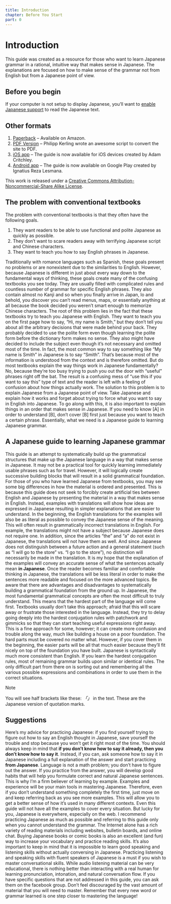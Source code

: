 ```yaml
---
title: Introduction
chapter: Before You Start
part: 0
---
```


# Introduction

This guide was created as a resource for those who want to learn Japanese grammar in a rational, intuitive way that makes sense in Japanese. The explanations are focused on how to make sense of the grammar not from English but from a Japanese point of view.

## Before you begin

If your computer is not setup to display Japanese, you’ll want to [enable Japanese support](https://guidetojapanese.org/learn/resources/setup) to read the Japanese text.

## Other formats

1. [Paperback](http://www.amazon.com/Guide-Japanese-Grammar-approach-learning/dp/1495238962) – Available on Amazon.
1. [PDF Version](http://www.guidetojapanese.org/grammar_guide.pdf) – Philipp Kerling wrote an awesome script to convert the site to PDF.
1. [iOS app](https://itunes.apple.com/app/id1366698942) – The guide is now available for iOS devices created by Adam Critchley.
1. [Android app](https://play.google.com/store/apps/details?id=com.alexisblaze.japanese_grammar) – The guide is now available on Google Play created by Ignatius Reza Lesmana.

This work is released under a [Creative Commons Attribution-Noncommercial-Share Alike License](http://creativecommons.org/licenses/by-nc-sa/3.0/us/).

## The problem with conventional textbooks

The problem with conventional textbooks is that they often have the following goals.

1. They want readers to be able to use functional and polite Japanese as quickly as possible.
1. They don’t want to scare readers away with terrifying Japanese script and Chinese characters.
1. They want to teach you how to say English phrases in Japanese.

Traditionally with romance languages such as Spanish, these goals present no problems or are nonexistent due to the similarities to English. However, because Japanese is different in just about every way down to the fundamental ways of thinking, these goals create many of the confusing textbooks you see today. They are usually filled with complicated rules and countless number of grammar for specific English phrases. They also contain almost no Kanji and so when you finally arrive in Japan, lo and behold, you discover you can’t read menus, maps, or essentially anything at all because the book decided you weren’t smart enough to memorize Chinese characters. The root of this problem lies in the fact that these textbooks try to teach you Japanese with English. They want to teach you on the first page how to say, “Hi, my name is Smith,” but they don’t tell you about all the arbitrary decisions that were made behind your back. They probably decided to use the polite form even though learning the polite form before the dictionary form makes no sense. They also might have decided to include the subject even though it’s not necessary and omitted most of the time. In fact, the most common way to say something like “My name is Smith” in Japanese is to say “Smith”. That’s because most of the information is understood from the context and is therefore omitted. But do most textbooks explain the way things work in Japanese fundamentally? No, because they’re too busy trying to push you out the door with “useful” phrases right off the bat. The result is a confusing mess of “use this if you want to say this” type of text and the reader is left with a feeling of confusion about how things actually work. The solution to this problem is to explain Japanese from a Japanese point of view. Take Japanese and explain how it works and forget about trying to force what you want to say in English into Japanese. To go along with this, it is also important to explain things in an order that makes sense in Japanese. If you need to know [A] in order to understand [B], don’t cover [B] first just because you want to teach a certain phrase. Essentially, what we need is a Japanese guide to learning Japanese grammar.

## A Japanese guide to learning Japanese grammar

This guide is an attempt to systematically build up the grammatical structures that make up the Japanese language in a way that makes sense in Japanese. It may not be a practical tool for quickly learning immediately usable phrases such as for travel. However, it will logically create successive building blocks that will result in a solid grammatical foundation. For those of you who have learned Japanese from textbooks, you may see some big differences in how the material is ordered and presented. This is because this guide does not seek to forcibly create artificial ties between English and Japanese by presenting the material in a way that makes sense in English. Instead, examples with translations will show how ideas are expressed in Japanese resulting in simpler explanations that are easier to understand. In the beginning, the English translations for the examples will also be as literal as possible to convey the Japanese sense of the meaning. This will often result in grammatically incorrect translations in English. For example, the translations might not have a subject because Japanese does not require one. In addition, since the articles “the” and “a” do not exist in Japanese, the translations will not have them as well. And since Japanese does not distinguish between a future action and a general statement (such as “I will go to the store” vs. “I go to the store”), no distinction will necessarily be made in the translation. It is my hope that the explanation of the examples will convey an accurate sense of what the sentences actually mean **in Japanese**. Once the reader becomes familiar and comfortable thinking in Japanese, the translations will be less literal in order to make the sentences more readable and focused on the more advanced topics. Be aware that there are advantages and disadvantages to systematically building a grammatical foundation from the ground up. In Japanese, the most fundamental grammatical concepts are often the most difficult to truly understand. This means that the hardest part of the language will come first. Textbooks usually don’t take this approach; afraid that this will scare away or frustrate those interested in the language. Instead, they try to delay going deeply into the hardest conjugation rules with patchwork and gimmicks so that they can start teaching useful expressions right away. This is a fine approach for some, however; it can create more confusion and trouble along the way, much like building a house on a poor foundation. The hard parts must be covered no matter what. However, if you cover them in the beginning, the easier parts will be all that much easier because they’ll fit nicely on top of the foundation you have built. Japanese is syntactically much more consistent than English. If you learn the hardest conjugation rules, most of remaining grammar builds upon similar or identical rules. The only difficult part from there on is sorting out and remembering all the various possible expressions and combinations in order to use them in the correct situations.

> [!Note]
>
> You will see half brackets like these: _「」_ in the text. These are the Japanese version of quotation marks.

## Suggestions

Here’s my advice for practicing Japanese: if you find yourself trying to figure out how to say an English thought in Japanese, save yourself the trouble and stop because you won’t get it right most of the time. You should always keep in mind that **if you don’t know how to say it already, then you don’t know how to say it**. Instead, if you can, ask someone how to say it in Japanese including a full explanation of the answer and start practicing **from Japanese**. Language is not a math problem; you don’t have to figure out the answer. If you practice from the answer, you will develop good habits that will help you formulate correct and natural Japanese sentences. This is why I’m a firm believer of learning by example. Examples and experience will be your main tools in mastering Japanese. Therefore, even if you don’t understand something completely the first time, just move on and keep referring back as you see more examples. This will allow you to get a better sense of how it’s used in many different contexts. Even this guide will not have all the examples to cover every situation. But lucky for you, Japanese is everywhere, especially on the web. I recommend practicing Japanese as much as possible and referring to this guide only when you cannot understand the grammar. The Internet alone has a rich variety of reading materials including websites, bulletin boards, and online chat. Buying Japanese books or comic books is also an excellent (and fun) way to increase your vocabulary and practice reading skills. It’s also important to keep in mind that it is impossible to learn good speaking and listening skills without actually conversing in Japanese. Practicing listening and speaking skills with fluent speakers of Japanese is a must if you wish to master conversational skills. While audio listening material can be very educational, there is nothing better than interacting with a real human for learning pronunciation, intonation, and natural conversation flow. If you have specific questions that are not addressed in this guide, you can ask them on the facebook group. Don’t feel discouraged by the vast amount of material that you will need to master. Remember that every new word or grammar learned is one step closer to mastering the language!
